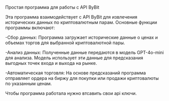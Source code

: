 Простая программа для работы с API ByBit

Эта программа взаимодействует с API ByBit для извлечения исторических данных по криптовалютным парам. Основные функции программы включают:

-Сбор данных: Программа загружает исторические данные о ценах и объемах торгов для выбранной криптовалютной пары.

-Анализ данных: Полученные данные передаются в  модель GPT-4o-mini для анализа. Модель использует эти данные для предсказания выгодных точек входа и выхода на рынке.

-Автоматическая торговля: На основе предсказаний программа отправляет ордера на биржу для покупки или продажи криптовалюты по указанным ценам.

Чтобы программа работала нужно втсавить свои api ключи. 
